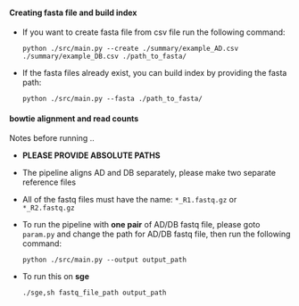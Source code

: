 
#### Creating fasta file and build index ####

* If you want to create fasta file from csv file run the following command:

  ` python ./src/main.py --create ./summary/example_AD.csv ./summary/example_DB.csv ./path_to_fasta/ `

* If the fasta files already exist, you can build index by providing the fasta path:

  ` python ./src/main.py --fasta ./path_to_fasta/ `

#### bowtie alignment and read counts ####


Notes before running ..

  * **PLEASE PROVIDE ABSOLUTE PATHS**
  * The pipeline aligns AD and DB separately, please make two separate reference files
  * All of the fastq files must have the name: `*_R1.fastq.gz` or `*_R2.fastq.gz`


* To run the pipeline with **one pair** of AD/DB fastq file, please goto `param.py` and change the 
path for AD/DB fastq file, then run the following command:

  ` python ./src/main.py --output output_path `

* To run this on **sge**

  `./sge,sh fastq_file_path output_path `
